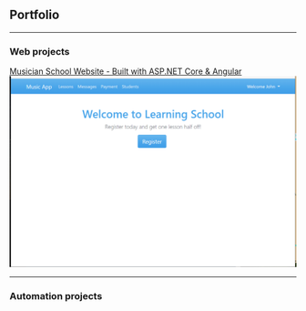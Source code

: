 ## Portfolio

---

### Web projects

[Musician School Website - Built with ASP.NET Core & Angular](/https://github.com/mrjbowling/MusicApp)
<img src="images/music_school.png"/>

---

### Automation projects